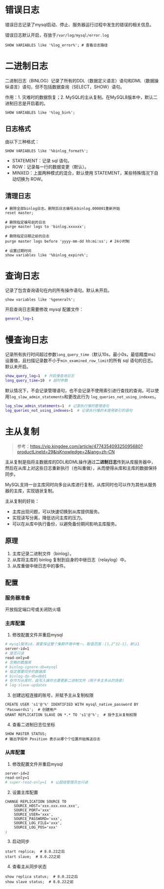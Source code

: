 # 错误日志

错误日志记录了mysql启动、停止、服务器运行过程中发生的错误的相关信息。

错误日志默认开启，存放于`/var/log/mysql/error.log`

```mysql
SHOW VARIABLES like '%log_error%'; # 查看日志路径
```

# 二进制日志

二进制日志（BINLOG）记录了所有的DDL（数据定义语言）语句和DML（数据操纵语言）语句，但不包括数据查询（SELECT，SHOW）语句。

作用：1. 灾难时的数据恢复；2. MySQL的主从复制。在MySQL8版本中，默认二进制日志是开启着的。

```mysql
SHOW VARIABLES like '%log_bin%';
```

## 日志格式

由以下三种格式：

```mysql
SHOW VARIABLES like '%binlog_format%';
```

- STATEMENT：记录 sql 语句。
- ROW：记录每一行的数据变更（默认）。
- MINXED：上面两种模式的混合，默认使用 STATEMENT，某些特殊情况下自动切换为 ROW。

## 清理日志

```mysql
# 删除全部binlog日志。删除后日志编号从binlog.000001重新开始
reset master;

# 删除指定编号前的日志
purge master logs to 'binlog.xxxxxx';

# 删除指定日期之前的日志
purge master logs before 'yyyy-mm-dd hh:mi:ss'; # 24小时制

# 设置过期时间
show variables like '%binlog_expire%';
```

# 查询日志

记录了包含查询语句在内的所有操作语句。默认未开启。

```mysql
show variables like '%general%';
```

开启查询日志需要修改 mysql 配置文件：

```bash
general_log=1
```

# 慢查询日志

记录所有执行时间超过参数`long_query_time`（默认10s，最小0s，最低精度ms）设置值，且扫描记录数不小于`min_examined_row_limit`的所有 sql 语句的日志。默认未开启。

```bash
show_query_log=1  # 开启慢查询日志
long_query_time=10  # 超时参数
```

默认情况下，不会记录管理语句，也不会记录不使用索引进行查找的查询。可以使用`log_slow_admin_statements`和更改此行为 `log_queries_not_using_indexes`。

```bash
log_slow_admin_statements=1  # 记录执行慢的管理语句
log_queries_not_using_indexes=1  # 记录执行慢的未使用索引的语句
```

# 主从复制

> 参考：https://vip.kingdee.com/article/477435409325095680?productLineId=29&isKnowledge=2&lang=zh-CN

主从复制是指将主数据库的DDL和DML操作通过**二进制日志**传到从库服务器中，然后在从库上对这些日志重新执行（也叫重做），从而使得从库和主库的数据保持同步。

MySQL支持一台主库同时向多台从库进行复制，从库同时也可以作为其他从服务器的主库，实现链状复制。

主从复制的好处：

- 主库出现问题，可以快速切换到从库提供服务。
- 实现读写分离，降低访问主库的压力。
- 可以在从库中执行备份，以避免备份期间影响主库服务。

## 原理

1. 主库记录二进制文件（binlog）。
2. 从库将主库的 binlog 复制到自身的中继日志（relaylog）中。
3. 从库重做中继日志中的事件。

## 配置

### 服务器准备

开放指定端口号或关闭防火墙

### 主库配置

1. 修改配置文件并重启mysql

```bash
# mysql服务id，需要保证整个集群环境中唯一。取值范围：[1,2^32-1]，默认1
server-id=1
# 是否只读
read-only=0
# 忽略的数据库
# binlog-ignore-db=mysql
# 指定需要同步的数据库
# binlog-do-db=db01
# 在作为从库时，由写入操作也要更新二进制文件（用于多主多从的场景）
# log-slave-updates
```

3. 创建远程连接的账号，并赋予主从复制权限

```mysql
CREATE USER 's1'@'%' IDENTIFIED WITH mysql_native_password BY 'Passwords1';  # 创建用户
GRANT REPLICATION SLAVE ON *.* TO 's1'@'%';  # 授予主从复制权限
```

4. 查看二进制日志位坐标

```mysql
SHOW MASTER STATUS;
# 输出字段中 Position 表示从哪个个位置开始推送日志
```

### 从库配置

1. 修改配置文件并重启mysql

```bash
server-id=2
read-only=1
# super-read-only=1  # 让超级管理员也只读
```

2. 设置主库配置

```mysql
CHANGE REPLICATION SOURCE TO
	SOURCE_HOST='xxx.xxx.xxx.xxx',
	SOURCE_PORT='xxx'
	SOURCE_USER='xxx',
	SOURCE_PASSWORD='xxx',
	SOURCE_LOG_FILE='xxx',
	SOURCE_LOG_POS='xxx'
;
```

3. 启动同步

```mysql
start replica;  # 8.0.22之后
start slave;  # 8.0.22之前
```

4. 查看主从同步状态

```mysql
show replica status;  # 8.0.22之后
show slave status;  # 8.0.22之前
```

